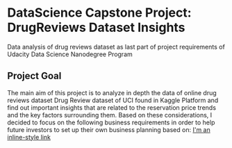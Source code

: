 # DataScience Capstone Project: DrugReviews Dataset Insights
Data analysis of drug reviews dataset as last part of project requirements of Udacity Data Science Nanodegree Program

## Project Goal
The main aim of this project is to analyze in depth the data of online drug reviews dataset Drug Review dataset of UCI found in Kaggle Platform and find out important insights that are related to the reservation price trends and the key factors surrounding them. Based on these considerations, I decided to focus on the following business requirements in order to help future investors to set up their own business planning based on:
[I'm an inline-style link](https://www.somewebsite.com)
